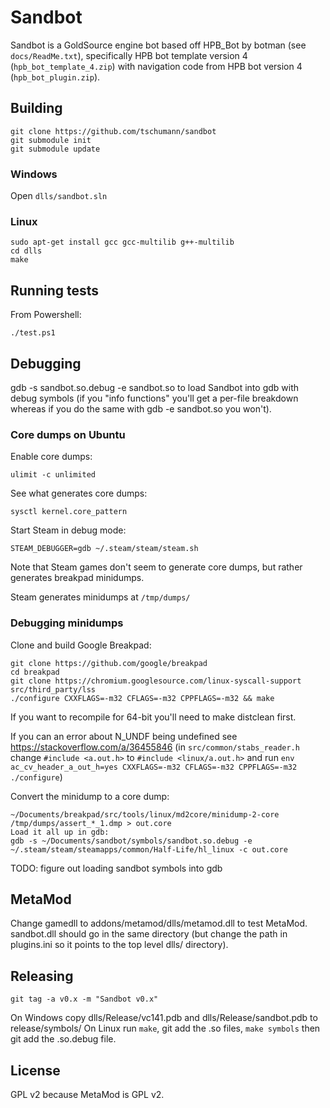 Sandbot
=======

Sandbot is a GoldSource engine bot based off HPB_Bot by botman (see `docs/ReadMe.txt`), specifically HPB bot template version 4 (`hpb_bot_template_4.zip`) with navigation code from HPB bot version 4 (`hpb_bot_plugin.zip`).


Building
--------
```
git clone https://github.com/tschumann/sandbot
git submodule init
git submodule update
```

### Windows

Open `dlls/sandbot.sln`

### Linux

```
sudo apt-get install gcc gcc-multilib g++-multilib
cd dlls
make
```


Running tests
-------------

From Powershell:
```
./test.ps1
```


Debugging
---------
gdb -s sandbot.so.debug -e sandbot.so to load Sandbot into gdb with debug symbols (if you "info functions" you'll get a per-file breakdown whereas if you do the same with gdb -e sandbot.so you won't).

### Core dumps on Ubuntu

Enable core dumps:
```
ulimit -c unlimited
```

See what generates core dumps:
```
sysctl kernel.core_pattern
```

Start Steam in debug mode:
```
STEAM_DEBUGGER=gdb ~/.steam/steam/steam.sh
```

Note that Steam games don't seem to generate core dumps, but rather generates breakpad minidumps.

Steam generates minidumps at `/tmp/dumps/`

### Debugging minidumps
Clone and build Google Breakpad:
```
git clone https://github.com/google/breakpad
cd breakpad
git clone https://chromium.googlesource.com/linux-syscall-support src/third_party/lss
./configure CXXFLAGS=-m32 CFLAGS=-m32 CPPFLAGS=-m32 && make
```

If you want to recompile for 64-bit you'll need to make distclean first.

If you can an error about N_UNDF being undefined see https://stackoverflow.com/a/36455846
(in `src/common/stabs_reader.h` change `#include <a.out.h>` to `#include <linux/a.out.h>` and run `env ac_cv_header_a_out_h=yes CXXFLAGS=-m32 CFLAGS=-m32 CPPFLAGS=-m32 ./configure`)

Convert the minidump to a core dump:
```
~/Documents/breakpad/src/tools/linux/md2core/minidump-2-core /tmp/dumps/assert_*_1.dmp > out.core
Load it all up in gdb:
gdb -s ~/Documents/sandbot/symbols/sandbot.so.debug -e ~/.steam/steam/steamapps/common/Half-Life/hl_linux -c out.core
```

TODO: figure out loading sandbot symbols into gdb


MetaMod
-------
Change gamedll to addons/metamod/dlls/metamod.dll to test MetaMod. sandbot.dll should go in the same directory (but change the path in plugins.ini so it points to the top level dlls/ directory).


Releasing
---------
```
git tag -a v0.x -m "Sandbot v0.x"
```

On Windows copy dlls/Release/vc141.pdb and dlls/Release/sandbot.pdb to release/symbols/
On Linux run `make`, git add the .so files, `make symbols` then git add the .so.debug file.


License
-------

GPL v2 because MetaMod is GPL v2.